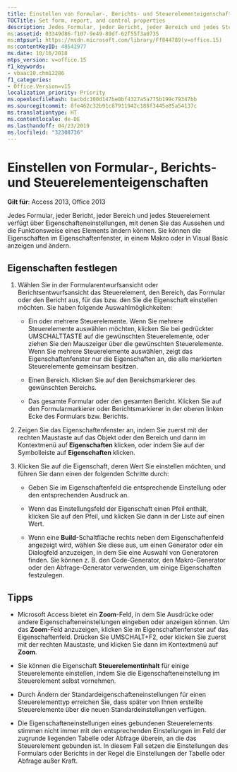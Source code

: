 ```yaml
---
title: Einstellen von Formular-, Berichts- und Steuerelementeigenschaften
TOCTitle: Set form, report, and control properties
description: Jedes Formular, jeder Bericht, jeder Bereich und jedes Steuerelement verfügt über Eigenschafteneinstellungen, mit denen Sie das Aussehen und die Funktionsweise eines Elements in Access 2013 ändern können.
ms:assetid: 03349d86-f107-9e49-89df-62f55f3a0735
ms:mtpsurl: https://msdn.microsoft.com/library/Ff844789(v=office.15)
ms:contentKeyID: 48542977
ms.date: 10/16/2018
mtps_version: v=office.15
f1_keywords:
- vbaac10.chm12286
f1_categories:
- Office.Version=v15
localization_priority: Priority
ms.openlocfilehash: bacbdc100d147be8bf4327a5a775b199c79347bb
ms.sourcegitcommit: 8fe462c32b91c87911942c188f3445e85a54137c
ms.translationtype: HT
ms.contentlocale: de-DE
ms.lasthandoff: 04/23/2019
ms.locfileid: "32308736"
---
```

# <a name="set-form-report-and-control-properties"></a>Einstellen von Formular-, Berichts- und Steuerelementeigenschaften

**Gilt für**: Access 2013, Office 2013

Jedes Formular, jeder Bericht, jeder Bereich und jedes Steuerelement verfügt über Eigenschafteneinstellungen, mit denen Sie das Aussehen und die Funktionsweise eines Elements ändern können. Sie können die Eigenschaften im Eigenschaftenfenster, in einem Makro oder in Visual Basic anzeigen und ändern.

## <a name="set-properties"></a>Eigenschaften festlegen

1. Wählen Sie in der Formularentwurfsansicht oder Berichtsentwurfsansicht das Steuerelement, den Bereich, das Formular oder den Bericht aus, für das bzw. den Sie die Eigenschaft einstellen möchten. Sie haben folgende Auswahlmöglichkeiten:
    
   - Ein oder mehrere Steuerelemente. Wenn Sie mehrere Steuerelemente auswählen möchten, klicken Sie bei gedrückter UMSCHALTTASTE auf die gewünschten Steuerelemente, oder ziehen Sie den Mauszeiger über die gewünschten Steuerelemente. Wenn Sie mehrere Steuerelemente auswählen, zeigt das Eigenschaftenfenster nur die Eigenschaften an, die alle markierten Steuerelemente gemeinsam besitzen.
    
   - Einen Bereich. Klicken Sie auf den Bereichsmarkierer des gewünschten Bereichs.
    
   - Das gesamte Formular oder den gesamten Bericht. Klicken Sie auf den Formularmarkierer oder Berichtsmarkierer in der oberen linken Ecke des Formulars bzw. Berichts.

2. Zeigen Sie das Eigenschaftenfenster an, indem Sie zuerst mit der rechten Maustaste auf das Objekt oder den Bereich und dann im Kontextmenü auf **Eigenschaften** klicken, oder indem Sie auf der Symbolleiste auf **Eigenschaften** klicken.

3. Klicken Sie auf die Eigenschaft, deren Wert Sie einstellen möchten, und führen Sie dann einen der folgenden Schritte durch:
    
   - Geben Sie im Eigenschaftenfeld die entsprechende Einstellung oder den entsprechenden Ausdruck an.
    
   - Wenn das Einstellungsfeld der Eigenschaft einen Pfeil enthält, klicken Sie auf den Pfeil, und klicken Sie dann in der Liste auf einen Wert.
    
   - Wenn eine **Build**-Schaltfläche rechts neben dem Eigenschaftenfeld angezeigt wird, wählen Sie diese aus, um einen Generator oder ein Dialogfeld anzuzeigen, in dem Sie eine Auswahl von Generatoren finden. Sie können z. B. den Code-Generator, den Makro-Generator oder den Abfrage-Generator verwenden, um einige Eigenschaften festzulegen.

## <a name="tips"></a>Tipps 

- Microsoft Access bietet ein **Zoom**-Feld, in dem Sie Ausdrücke oder andere Eigenschafteneinstellungen eingeben oder anzeigen können. Um das **Zoom**-Feld anzuzeigen, klicken Sie im Eigenschaftenfenster auf das Eigenschaftenfeld. Drücken Sie UMSCHALT+F2, oder klicken Sie zuerst mit der rechten Maustaste, und klicken Sie dann im Kontextmenü auf **Zoom**.

- Sie können die Eigenschaft **Steuerelementinhalt** für einige Steuerelemente einstellen, indem Sie die Eigenschafteneinstellung im Steuerelement selbst vornehmen.

- Durch Ändern der Standardeigenschafteneinstellungen für einen Steuerelementtyp erreichen Sie, dass später von Ihnen erstellte Steuerelemente über die neuen Standardeinstellungen verfügen.

- Die Eigenschafteneinstellungen eines gebundenen Steuerelements stimmen nicht immer mit den entsprechenden Einstellungen im Feld der zugrunde liegenden Tabelle oder Abfrage überein, an die das Steuerelement gebunden ist. In diesem Fall setzen die Einstellungen des Formulars oder Berichts in der Regel die Einstellungen der Tabelle oder Abfrage außer Kraft.

